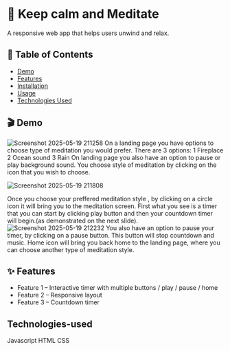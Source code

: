 # 🚀 Keep calm and Meditate

 A responsive web app that helps users unwind and relax.
 

## 📖 Table of Contents

- [Demo](#demo)
- [Features](#features)
- [Installation](#installation)
- [Usage](#usage)
- [Technologies Used](#technologies-used)


## 🎬 Demo
![Screenshot 2025-05-19 211258](https://github.com/user-attachments/assets/511a0b01-53b2-4f96-bcc2-67653ab6570c)
On a landing page you have options to choose type of meditation you would prefer.
There are 3 options:
1 Fireplace
2 Ocean sound
3 Rain
On landing page you also have an option to pause or play background sound.
You choose style of meditation by clicking on the icon that you wish to choose.

![Screenshot 2025-05-19 211808](https://github.com/user-attachments/assets/85f56063-ddb3-4c69-93bc-494757a42ff2)

Once you choose your preffered meditation style , by clicking on a circle icon it will bring you to the meditation screen.
First what you see is a timer that you can start by clicking play button and then your countdown timer will begin.(as demonstrated on the next slide).
![Screenshot 2025-05-19 212232](https://github.com/user-attachments/assets/77ca8ed8-0c40-4db4-9087-7d9c8d3ee1f8)
You also have an option to pause your timer, by clicking on a pause button. This button will stop countdown and music.
Home icon will bring you back home to the landing page, where you can choose another type of meditation style.



## ✨ Features
- Feature 1 – Interactive timer with multiple buttons / play / pause / home
- Feature 2 –  Responsive layout
- Feature 3 – Countdown timer
  
##  Technologies-used
Javascript
HTML
CSS



